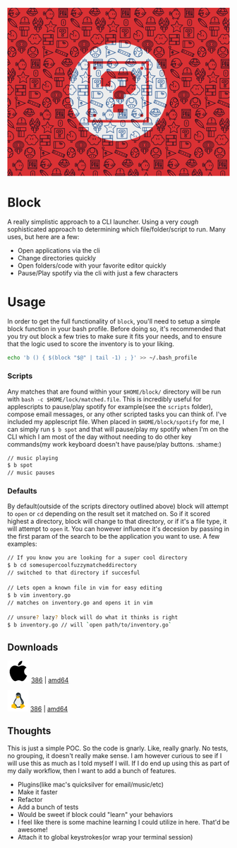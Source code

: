 ![Block](block.png "Block")

# Block

A really simplistic approach to a CLI launcher. Using a very *cough* sophisticated approach to determining which file/folder/script to run. Many uses, but here are a few:

* Open applications via the cli
* Change directories quickly
* Open folders/code with your favorite editor quickly
* Pause/Play spotify via the cli with just a few characters

# Usage

In order to get the full functionality of `block`, you'll need to setup a simple block function in your bash profile. Before doing so, it's recommended that you try out block a few tries to make sure it fits your needs, and to ensure that the logic used to score the inventory is to your liking. 

```sh
echo 'b () { $(block "$@" | tail -1) ; }' >> ~/.bash_profile
```

### Scripts

Any matches that are found within your `$HOME/block/` directory will be run with `bash -c $HOME/lock/matched.file`. This is incredibly useful for applescripts to pause/play spotify for example(see the `scripts` folder), compose email messages, or any other scripted tasks you can think of. I've included my applescript file. When placed in `$HOME/block/spotify` for me, I can simply run `$ b spot` and that will pause/play my spotify when I'm on the CLI which I am most of the day without needing to do other key commands(my work keyboard doesn't have pause/play buttons. :shame:)

```sh
// music playing
$ b spot
// music pauses
```

### Defaults

By default(outside of the scripts directory outlined above) block will attempt to `open` or `cd` depending on the result set it matched on. So if it scored highest a directory, block will change to that directory, or if it's a file type, it will attempt to `open` it. You can however influence it's decesion by passing in the first param of the search to be the application you want to use. A few examples:

```sh
// If you know you are looking for a super cool directory
$ b cd somesupercoolfuzzymatcheddirectory
// switched to that directory if succesful

// Lets open a known file in vim for easy editing
$ b vim inventory.go
// matches on inventory.go and opens it in vim

// unsure? lazy? block will do what it thinks is right
$ b inventory.go // will `open path/to/inventory.go`
```

## Downloads
![Mac OSX](https://raw.githubusercontent.com/kcmerrill/go-dist/master/assets/apple_logo.png "Mac OSX") [386](http://go-dist.kcmerrill.com/kcmerrill/block/mac/386) | [amd64](http://go-dist.kcmerrill.com/kcmerrill/block/mac/amd64)

![Linux](https://raw.githubusercontent.com/kcmerrill/go-dist/master/assets/linux_logo.png "Linux") [386](http://go-dist.kcmerrill.com/kcmerrill/block/linux/386) | [amd64](http://go-dist.kcmerrill.com/kcmerrill/block/linux/amd64)

## Thoughts

This is just a simple POC. So the code is gnarly. Like, really gnarly. No tests, no grouping, it doesn't really make sense. I am however curious to see if I will use this as much as I told myself I will. If I do end up using this as part of my daily workflow, then I want to add a bunch of features. 

* Plugins(like mac's quicksilver for email/music/etc)
* Make it faster
* Refactor
* Add a bunch of tests
* Would be sweet if block could "learn" your behaviors
* I feel like there is some machine learning I could utilize in here. That'd be awesome!
* Attach it to global keystrokes(or wrap your terminal session)